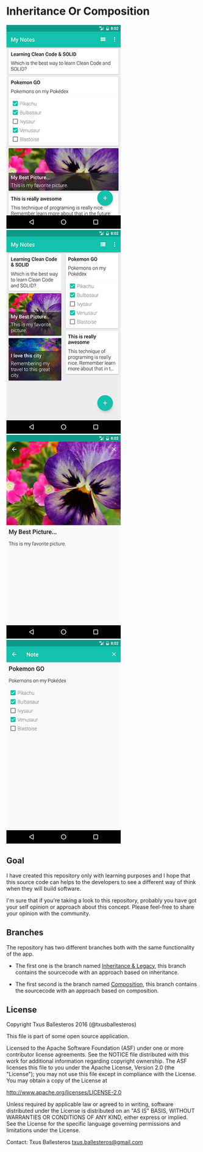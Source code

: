 Inheritance Or Composition
==========================

![](assets/wall_1.jpg) ![](assets/wall_2.jpg) ![](assets/image_note_detail.jpg) ![](assets/tasks_list_note_detail.jpg)

## Goal

I have created this repository only with learning purposes and I hope that this source code can helps to the developers to see a different way of think when they will build software.

I'm sure that if you're taking a look to this repository, probably you have got your self opinion or approach about this concept. Please feel-free to share your opinion with the community.

## Branches

The repository has two different branches both with the same functionality of the app.

* The first one is the branch named [Inheritance & Legacy](https://github.com/txusballesteros/inheritance_or_composition/tree/inheritance_and_legacy), this branch contains the sourcecode with an approach based on inheritance.

* The first second is the branch named [Composition](https://github.com/txusballesteros/inheritance_or_composition/tree/composition), this branch contains the sourcecode with an approach based on composition.

## License

Copyright Txus Ballesteros 2016 (@txusballesteros)

This file is part of some open source application.

Licensed to the Apache Software Foundation (ASF) under one
or more contributor license agreements.  See the NOTICE file
distributed with this work for additional information
regarding copyright ownership.  The ASF licenses this file
to you under the Apache License, Version 2.0 (the
"License"); you may not use this file except in compliance
with the License.  You may obtain a copy of the License at

  http://www.apache.org/licenses/LICENSE-2.0

Unless required by applicable law or agreed to in writing,
software distributed under the License is distributed on an
"AS IS" BASIS, WITHOUT WARRANTIES OR CONDITIONS OF ANY
KIND, either express or implied.  See the License for the
specific language governing permissions and limitations
under the License.

Contact: Txus Ballesteros <txus.ballesteros@gmail.com>
